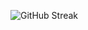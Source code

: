 <!-- https://github.com/DenverCoder1/github-readme-streak-stats -->

![GitHub Streak](https://streak-stats.demolab.com?user=abelflopes&date_format=j%20M%5B%20Y%5D&exclude_days=Sun%2CSat)

<!-- https://github.com/anuraghazra/github-readme-stats -->

<!-- ![Abel's GitHub stats](https://github-readme-stats-xi-eight-77.vercel.app/api?username=abelflopes) -->

<!-- ![Abel's Top Langs](https://github-readme-stats-xi-eight-77.vercel.app/api/top-langs/?username=abelflopes) -->